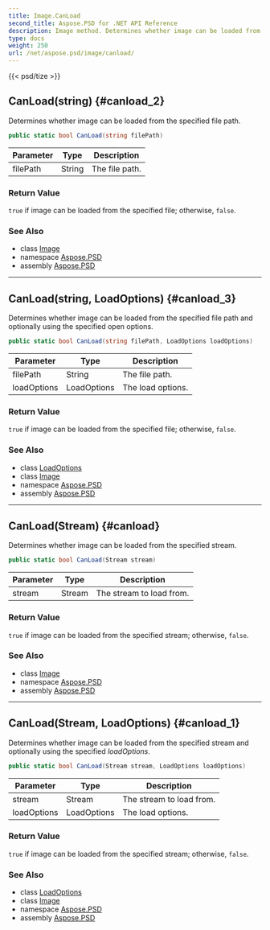 ```yaml
---
title: Image.CanLoad
second_title: Aspose.PSD for .NET API Reference
description: Image method. Determines whether image can be loaded from the specified file path
type: docs
weight: 250
url: /net/aspose.psd/image/canload/
---
```

{{< psd/tize >}}
## CanLoad(string) {#canload_2}

Determines whether image can be loaded from the specified file path.

```csharp
public static bool CanLoad(string filePath)
```

| Parameter | Type | Description |
| --- | --- | --- |
| filePath | String | The file path. |

### Return Value

`true` if image can be loaded from the specified file; otherwise, `false`.

### See Also

* class [Image](../)
* namespace [Aspose.PSD](../../image/)
* assembly [Aspose.PSD](../../../)

---

## CanLoad(string, LoadOptions) {#canload_3}

Determines whether image can be loaded from the specified file path and optionally using the specified open options.

```csharp
public static bool CanLoad(string filePath, LoadOptions loadOptions)
```

| Parameter | Type | Description |
| --- | --- | --- |
| filePath | String | The file path. |
| loadOptions | LoadOptions | The load options. |

### Return Value

`true` if image can be loaded from the specified file; otherwise, `false`.

### See Also

* class [LoadOptions](../../loadoptions/)
* class [Image](../)
* namespace [Aspose.PSD](../../image/)
* assembly [Aspose.PSD](../../../)

---

## CanLoad(Stream) {#canload}

Determines whether image can be loaded from the specified stream.

```csharp
public static bool CanLoad(Stream stream)
```

| Parameter | Type | Description |
| --- | --- | --- |
| stream | Stream | The stream to load from. |

### Return Value

`true` if image can be loaded from the specified stream; otherwise, `false`.

### See Also

* class [Image](../)
* namespace [Aspose.PSD](../../image/)
* assembly [Aspose.PSD](../../../)

---

## CanLoad(Stream, LoadOptions) {#canload_1}

Determines whether image can be loaded from the specified stream and optionally using the specified *loadOptions*.

```csharp
public static bool CanLoad(Stream stream, LoadOptions loadOptions)
```

| Parameter | Type | Description |
| --- | --- | --- |
| stream | Stream | The stream to load from. |
| loadOptions | LoadOptions | The load options. |

### Return Value

`true` if image can be loaded from the specified stream; otherwise, `false`.

### See Also

* class [LoadOptions](../../loadoptions/)
* class [Image](../)
* namespace [Aspose.PSD](../../image/)
* assembly [Aspose.PSD](../../../)



